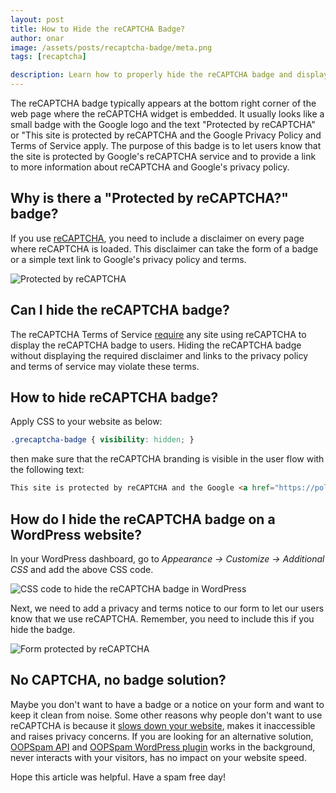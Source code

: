 ```yaml
---
layout: post
title: How to Hide the reCAPTCHA Badge?
author: onar
image: /assets/posts/recaptcha-badge/meta.png
tags: [recaptcha]

description: Learn how to properly hide the reCAPTCHA badge and display the required notice on your form?
---
```


The reCAPTCHA badge typically appears at the bottom right corner of the web page where the reCAPTCHA widget is embedded. It usually looks like a small badge with the Google logo and the text "Protected by reCAPTCHA" or "This site is protected by reCAPTCHA and the Google Privacy Policy and Terms of Service apply. The purpose of this badge is to let users know that the site is protected by Google's reCAPTCHA service and to provide a link to more information about reCAPTCHA and Google's privacy policy.

## Why is there a "Protected by reCAPTCHA?" badge?

If you use [reCAPTCHA](https://developers.google.com/recaptcha/), you need to include a disclaimer on every page where reCAPTCHA is loaded. This disclaimer can take the form of a badge or a simple text link to Google's privacy policy and terms.

![Protected by reCAPTCHA](/blog/assets/posts/recaptcha-badge/recaptcha-badge-icon-banner.png "Protected by reCAPTCHA")

## Can I hide the reCAPTCHA badge?

The reCAPTCHA Terms of Service [require](https://developers.google.com/recaptcha/docs/faq#id-like-to-hide-the-recaptcha-badge.-what-is-allowed) any site using reCAPTCHA to display the reCAPTCHA badge to users. Hiding the reCAPTCHA badge without displaying the required disclaimer and links to the privacy policy and terms of service may violate these terms.

## How to hide reCAPTCHA badge?

Apply CSS to your website as below:

```css
.grecaptcha-badge { visibility: hidden; }
```

then make sure that the reCAPTCHA branding is visible in the user flow with the following text:

```html
This site is protected by reCAPTCHA and the Google <a href="https://policies.google.com/privacy">Privacy Policy</a> and <a href="https://policies.google.com/terms">Terms of Service</a> apply.
```

## How do I hide the reCAPTCHA badge on a WordPress website?

In your WordPress dashboard, go to *Appearance -> Customize -> Additional CSS* and add the above CSS code.

![CSS code to hide the reCAPTCHA badge in WordPress](/blog/assets/posts/recaptcha-badge/css-hide-badge.png "CSS code to hide the reCAPTCHA badge in WordPress")

Next, we need to add a privacy and terms notice to our form to let our users know that we use reCAPTCHA. Remember, you need to include this if you hide the badge.

![Form protected by reCAPTCHA](/blog/assets/posts/recaptcha-badge/privacy-notice.png "Form protected by reCAPTCHA")

## No CAPTCHA, no badge solution?

Maybe you don't want to have a badge or a notice on your form and want to keep it clean from noise. Some other reasons why people don't want to use reCAPTCHA is because it [slows down your website](https://www.oopspam.com/blog/recaptcha-performance-analyses), makes it inaccessible and raises privacy concerns. If you are looking for an alternative solution, [OOPSpam API](https://www.oopspam.com/) and [OOPSpam WordPress plugin](https://www.oopspam.com/wordpress) works in the background, never interacts with your visitors, has no impact on your website speed.

Hope this article was helpful. Have a spam free day!